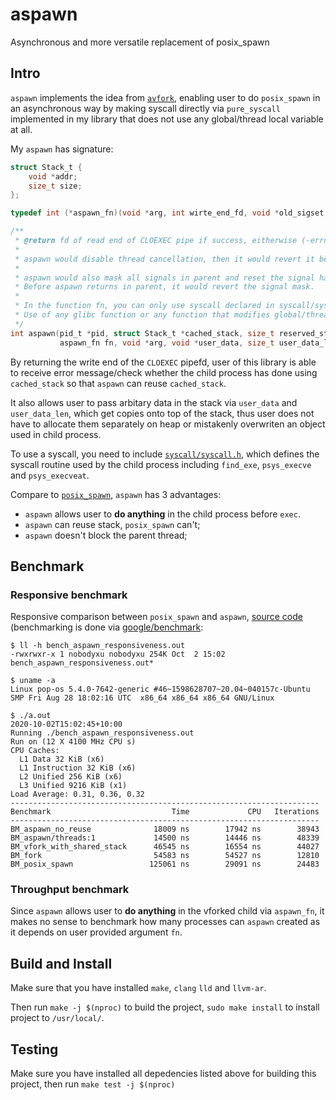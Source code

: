 # aspawn

Asynchronous and more versatile replacement of posix_spawn

## Intro

`aspawn` implements the idea from [`avfork`][4], enabling user to do `posix_spawn` in an asynchronous way by
making syscall directly via `pure_syscall` implemented in my library that does not use
any global/thread local variable at all.

My `aspawn` has signature:

```c
struct Stack_t {
    void *addr;
    size_t size;
};

typedef int (*aspawn_fn)(void *arg, int wirte_end_fd, void *old_sigset, void *user_data, size_t user_data_len);

/**
 * @return fd of read end of CLOEXEC pipe if success, eitherwise (-errno).
 *
 * aspawn would disable thread cancellation, then it would revert it before return.
 *
 * aspawn would also mask all signals in parent and reset the signal handler in the child process.
 * Before aspawn returns in parent, it would revert the signal mask.
 *
 * In the function fn, you can only use syscall declared in syscall/syscall.h
 * Use of any glibc function or any function that modifies global/thread-local variable is undefined behavior.
 */
int aspawn(pid_t *pid, struct Stack_t *cached_stack, size_t reserved_stack_sz, 
           aspawn_fn fn, void *arg, void *user_data, size_t user_data_len);
```

By returning the write end of the `CLOEXEC` pipefd, user of this library is able to receive error message/check whether
the child process has done using `cached_stack` so that `aspawn` can reuse `cached_stack`.

It also allows user to pass arbitary data in the stack via `user_data` and `user_data_len`, which get copies onto top of
the stack, thus user does not have to allocate them separately on heap or mistakenly overwriten an object used in child process.

To use a syscall, you need to include [`syscall/syscall.h`][2], which defines the syscall routine used by the child process including
`find_exe`, `psys_execve` and `psys_execveat`.

Compare to [`posix_spawn`][3], `aspawn` has 3 advantages:
 - `aspawn` allows user to **do anything** in the child process before `exec`.
 - `aspawn` can reuse stack, `posix_spawn` can't;
 - `aspawn` doesn't block the parent thread;

## Benchmark

### Responsive benchmark

Responsive comparison between `posix_spawn` and `aspawn`, [source code][5] (benchmarking is done via [google/benchmark][6]:

```console
$ ll -h bench_aspawn_responsiveness.out
-rwxrwxr-x 1 nobodyxu nobodyxu 254K Oct  2 15:02 bench_aspawn_responsiveness.out*

$ uname -a
Linux pop-os 5.4.0-7642-generic #46~1598628707~20.04~040157c-Ubuntu SMP Fri Aug 28 18:02:16 UTC  x86_64 x86_64 x86_64 GNU/Linux

$ ./a.out
2020-10-02T15:02:45+10:00
Running ./bench_aspawn_responsiveness.out
Run on (12 X 4100 MHz CPU s)
CPU Caches:
  L1 Data 32 KiB (x6)
  L1 Instruction 32 KiB (x6)
  L2 Unified 256 KiB (x6)
  L3 Unified 9216 KiB (x1)
Load Average: 0.31, 0.36, 0.32
---------------------------------------------------------------------
Benchmark                           Time             CPU   Iterations
---------------------------------------------------------------------
BM_aspawn_no_reuse              18009 ns        17942 ns        38943
BM_aspawn/threads:1             14500 ns        14446 ns        48339
BM_vfork_with_shared_stack      46545 ns        16554 ns        44027
BM_fork                         54583 ns        54527 ns        12810
BM_posix_spawn                 125061 ns        29091 ns        24483
```

### Throughput benchmark

Since `aspawn` allows user to **do anything** in the vforked child via `aspawn_fn`, it makes no sense
to benchmark how many processes can `aspawn` created as it depends on user provided argument `fn`.

## Build and Install

Make sure that you have installed `make`, `clang` `lld` and `llvm-ar`.

Then run `make -j $(nproc)` to build the project, `sudo make install` to install project to `/usr/local/`.

## Testing

Make sure you have installed all depedencies listed above for building this project,
then run `make test -j $(nproc)`

[1]: https://github.com/NobodyXu/aspawn
[2]: https://github.com/NobodyXu/aspawn/blob/master/syscall/syscall.h
[3]: https://man7.org/linux/man-pages/man3/posix_spawn.3.html
[4]: https://gist.github.com/nicowilliams/a8a07b0fc75df05f684c23c18d7db234
[5]: https://github.com/NobodyXu/aspawn/blob/master/benchmark/bench_aspawn_responsiveness.cc
[6]: https://github.com/google/benchmark
